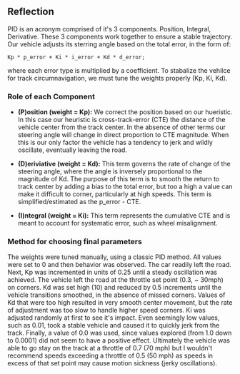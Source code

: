 ## Reflection

PID is an acronym comprised of it's 3 components.  Position, Integral, Derivative.  These 3 components work together to ensure a stable trajectory.  Our vehicle adjusts its sterring angle based on the total error, in the form of:

```
Kp * p_error + Ki * i_error + Kd * d_error;
```

where each error type is multiplied by a coefficient.  To stabalize the vehilce for track circumnavigation, we must tune the weights properly (Kp, Ki, Kd).

### Role of each Component

- **(P)osition (weight = Kp):**  We correct the position based on our hueristic. In this case our heuristic is cross-track-error (CTE) the distance of the vehicle center from the track center.  In the absence of other terms our steering angle will change in direct proportion to CTE magnitude.  When this is our only factor the vehicle has a tendency to jerk and wildly oscillate, eventually leaving the road.

- **(D)eriviative (weight = Kd):** This term governs the rate of change of the steering angle, where the angle is inversely proportional to the magnitude of Kd.  The purpose of this term is to smooth the return to track center by adding a bias to the total error, but too a high a value can make it difficult to corner, particularly at high speeds.  This term is simplified/estimated as the p_error - CTE.

- **(I)ntegral (weight = Ki):**  This term represents the cumulative CTE and is meant to account for systematic error, such as wheel misalignment.  

### Method for choosing final parameters
The weights were tuned manually, using a classic PID method.  All values were set to 0 and then behavior was observed.  The car readily left the road.  Next, Kp was incremented in units of 0.25 until a steady oscillation was achieved.  The vehicle left the road at the throttle set point (0.3, ~ 30mph) on corners.  Kd was set high (10) and reduced by 0.5 increments until the vehicle transitions smoothed, in the absence of missed corners.  Values of Kd that were too high resulted in very smooth center movement, but the rate of adjustment was too slow to handle higher speed corners.  Ki was adjusted randomly at first to see it's impact.  Even seemingly low values, such as 0.01, took a stable vehicle and caused it to quickly jerk from the track.  Finally, a value of 0.0 was used, since values explored (from 1.0 down to 0.0001) did not seem to have a positive effect.  Ultimately the vehicle was able to go stay on the track at a throttle of 0.7 (70 mph) but I wouldn't recommend speeds exceeding a throttle of 0.5 (50 mph) as speeds in excess of that set point may cause motion sickness (jerky oscillations). 
